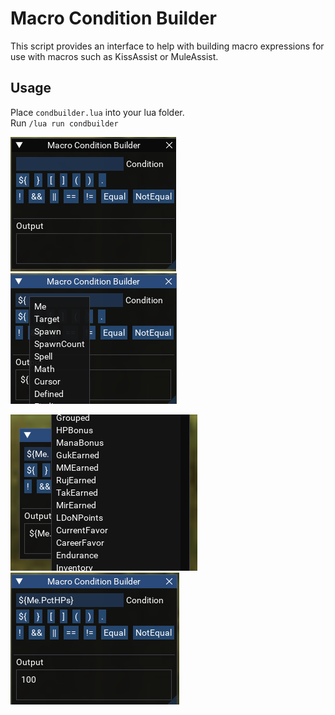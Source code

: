 # Macro Condition Builder

This script provides an interface to help with building macro expressions for use with macros such as KissAssist or MuleAssist.

## Usage

Place `condbuilder.lua` into your lua folder.  
Run `/lua run condbuilder`

![](images/blank.png) ![](images/tlomenu.png)

![](images/membersmenu.png) ![](images/output.png)
